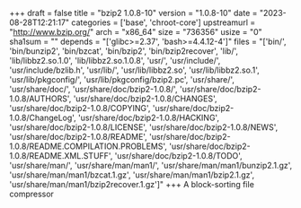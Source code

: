 +++
draft = false
title = "bzip2 1.0.8-10"
version = "1.0.8-10"
date = "2023-08-28T12:21:17"
categories = ['base', 'chroot-core']
upstreamurl = "http://www.bzip.org/"
arch = "x86_64"
size = "736356"
usize = "0"
sha1sum = ""
depends = "['glibc>=2.37', 'bash>=4.4.12-4']"
files = "['bin/', 'bin/bunzip2', 'bin/bzcat', 'bin/bzip2', 'bin/bzip2recover', 'lib/', 'lib/libbz2.so.1.0', 'lib/libbz2.so.1.0.8', 'usr/', 'usr/include/', 'usr/include/bzlib.h', 'usr/lib/', 'usr/lib/libbz2.so', 'usr/lib/libbz2.so.1', 'usr/lib/pkgconfig/', 'usr/lib/pkgconfig/bzip2.pc', 'usr/share/', 'usr/share/doc/', 'usr/share/doc/bzip2-1.0.8/', 'usr/share/doc/bzip2-1.0.8/AUTHORS', 'usr/share/doc/bzip2-1.0.8/CHANGES', 'usr/share/doc/bzip2-1.0.8/COPYING', 'usr/share/doc/bzip2-1.0.8/ChangeLog', 'usr/share/doc/bzip2-1.0.8/HACKING', 'usr/share/doc/bzip2-1.0.8/LICENSE', 'usr/share/doc/bzip2-1.0.8/NEWS', 'usr/share/doc/bzip2-1.0.8/README', 'usr/share/doc/bzip2-1.0.8/README.COMPILATION.PROBLEMS', 'usr/share/doc/bzip2-1.0.8/README.XML.STUFF', 'usr/share/doc/bzip2-1.0.8/TODO', 'usr/share/man/', 'usr/share/man/man1/', 'usr/share/man/man1/bunzip2.1.gz', 'usr/share/man/man1/bzcat.1.gz', 'usr/share/man/man1/bzip2.1.gz', 'usr/share/man/man1/bzip2recover.1.gz']"
+++
A block-sorting file compressor